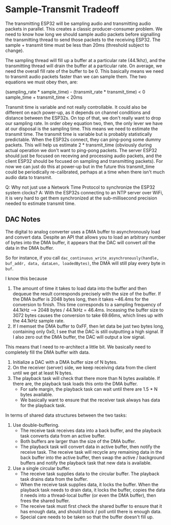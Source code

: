 # Sample-Transmit Tradeoff

The transmitting ESP32 will be sampling audio and transmitting audio packets in parallel. This creates a 
classic producer-consumer problem. We need to know how long we should sample audio packets before signalling
the transmitting thread to send those packets to the receiving ESP32. The sample + transmit time must be less
than 20ms (threshold subject to change).

The sampling thread will fill up a buffer at a particular rate (44.1khz), and the transmitting thread will drain the buffer at a particular rate. On average, we need the overall fill rate of the buffer to be 0. This basically means we need to transmit audio packets faster than we can sample them. The two equations we must obey then, are:

(sampling_rate * sample_time) - (transmit_rate * transmit_time) < 0
sample_time + transmit_time < 20ms

Transmit time is variable and not really controllable. It could also be different on each power-up, as it depends on channel conditions and distance between the ESP32s. On top of that, we don't really want to drop our sampling rate. In order obey equation two, then, the only lever we have at our disposal is the sampling time. This means we need to estimate the transmit time. The transmit time is variable but is probably statistically predictable. When the ESP32s connect, they can ping-pong some dummy packets. This will help us estimate 2 * transmit_time (obviously during actual operation we don't want to ping-pong packets. The server ESP32 should just be focused on receving and processing audio packets, and the client ESP32 should be focused on sampling and transmitting packets). For now we can just do this at power-up but in the future this transmit_time could be periodically re-calibrated, perhaps at a time when there isn't much audio data to transmit. 

Q: Why not just use a Network Time Protocol to synchronize the ESP32 system clocks? 
A: With the ESP32s connecting to an NTP server over WiFi, it is very hard to get them synchronized at the sub-millisecond precision needed to estimate transmit time. 

## DAC Notes
The digital to analog converter uses a DMA buffer to asynchronously load and convert data. Despite an API that allows you to load an arbitrary number of bytes into the DMA buffer, it appears that the DAC will convert *all* the data in the DMA buffer.

So for instance, if you call `dac_continuous_write_asynchronously(handle, buf_addr, data, dataLen, loadedBytes)`, the DMA will still play every byte in `buf`.

I know this because
1. The amount of time it takes to load data into the buffer and then dequeue the result corresponds precisely with the size of the buffer. If the DMA buffer is 2048 bytes long, then it takes ~46.4ms for the conversion to finish. This time corresponds to a sampling frequency of 44.1kHz --> 2048 bytes / 44.1kHz = 46.4ms. Inceasing the buffer size to 3072 bytes causes the conversion to take 69.66ms, which lines up with the 44.1kHz sample rate.
2. If I memset the DMA buffer to 0xFF, then let data be just two bytes long, containing only 0x0, I see that the DAC is still outputting a high signal. If I also zero out the DMA buffer, the DAC will output a low signal.

This  means that I need to re-architect a little bit. We basically need to completely fill the DMA buffer with data.

1. Initialize a DAC with a DMA buffer size of N bytes.
2. On the receiver (server) side, we keep receiving data from the client until we get at least N bytes. 
3. The playback task will check that there more than N bytes available. If there are, the playback task loads this onto the DMA buffer.
    - For safe margin, the playback task can wait until there are 1.5 * N bytes available. 
    - We basically want to ensure that the receiver task always has data for the playback task.

In terms of shared data structures between the two tasks:
1. Use double-buffering.
    - The receive task receives data into a back buffer, and the playback task converts data from an active buffer.
    - Both buffers are larger than the size of the DMA buffer.
    - The playback task will convert data in active buffer, then notify the receive task. The receive task will recycle any remaining data in the back buffer into the active buffer, then swap the active / background buffers and notify the playback task that new data is available. 
2. Use a single circular buffer.
    - The receive task supplies data to the circular buffer. The playback task drains data from the buffer.
    - When the receive task supplies data, it locks the buffer. When the playback task needs to drain data, it locks the buffer, copies the data it needs into a thread-local buffer (or even the DMA buffer), then frees the shared buffer. 
    - The receive task must first check the shared buffer to ensure that it has enough data, and should block / poll until there is enough data. 
    - Special care needs to be taken so that the buffer doesn't fill up. 